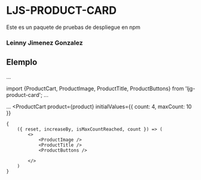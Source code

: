 # LJS-PRODUCT-CARD

Este es un paquete de pruebas de despliegue en npm

### Leinny Jimenez Gonzalez

## Elemplo
...

import {ProductCart, ProductImage, ProductTitle, ProductButtons} from 'ljg-product-card';
...

... 
<ProductCart
    product={product}
    initialValues={{
        count: 4,
        maxCount: 10
    }}
>

    {
        ({ reset, increaseBy, isMaxCountReached, count }) => (
            <>
                <ProductImage />
                <ProductTitle />
                <ProductButtons />

            </>
        )
    }
</ProductCart>